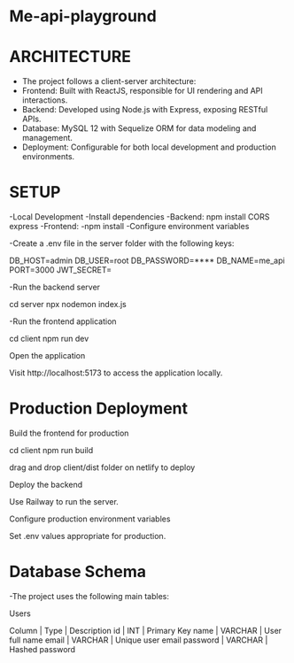 # Me-api-playground
# ARCHITECTURE
- The project follows a client-server architecture:
- Frontend: Built with ReactJS, responsible for UI rendering and API interactions.
- Backend: Developed using Node.js with Express, exposing RESTful APIs.
- Database: MySQL 12 with Sequelize ORM for data modeling and management.
- Deployment: Configurable for both local development and production environments.
  
# SETUP
-Local Development
 -Install dependencies
  -Backend:
    npm install CORS express
-Frontend:
 -npm install
 -Configure environment variables

 -Create a .env file in the server folder with the following keys:

DB_HOST=admin
DB_USER=root
DB_PASSWORD=****
DB_NAME=me_api
PORT=3000
JWT_SECRET=<my-secret-key>

-Run the backend server

 cd server
 npx nodemon index.js

-Run the frontend application

cd client
npm run dev


Open the application

Visit http://localhost:5173 to access the application locally.

# Production Deployment

Build the frontend for production

cd client
npm run build

drag and drop client/dist folder on netlify to deploy


Deploy the backend

Use Railway to run the server.

Configure production environment variables

Set .env values appropriate for production.

# Database Schema

-The project uses the following main tables:

Users

Column | Type	| Description
id | INT	| Primary Key
name | VARCHAR | User full name
email | VARCHAR | Unique user email
password | VARCHAR | Hashed password
